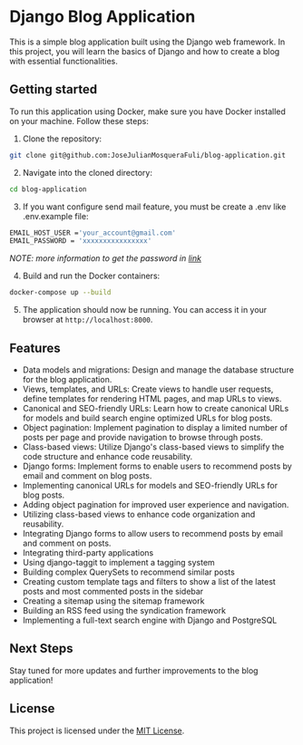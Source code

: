# Django Blog Application

This is a simple blog application built using the Django web framework. In this project, you will learn the basics of Django and how to create a blog with essential functionalities.

## Getting started

To run this application using Docker, make sure you have Docker installed on your machine. Follow these steps:

1. Clone the repository:

```bash
git clone git@github.com:JoseJulianMosqueraFuli/blog-application.git
```

2. Navigate into the cloned directory:

```bash
cd blog-application
```

3. If you want configure send mail feature, you must be create a .env like .env.example file:

```bash
EMAIL_HOST_USER ='your_account@gmail.com'
EMAIL_PASSWORD = 'xxxxxxxxxxxxxxxx'
```

_NOTE: more information to get the password in [link](https://support.google.com/accounts/answer/185833)_

4. Build and run the Docker containers:

```bash
docker-compose up --build
```

5. The application should now be running. You can access it in your browser at `http://localhost:8000`.

## Features

- Data models and migrations: Design and manage the database structure for the blog application.
- Views, templates, and URLs: Create views to handle user requests, define templates for rendering HTML pages, and map URLs to views.
- Canonical and SEO-friendly URLs: Learn how to create canonical URLs for models and build search engine optimized URLs for blog posts.
- Object pagination: Implement pagination to display a limited number of posts per page and provide navigation to browse through posts.
- Class-based views: Utilize Django's class-based views to simplify the code structure and enhance code reusability.
- Django forms: Implement forms to enable users to recommend posts by email and comment on blog posts.
- Implementing canonical URLs for models and SEO-friendly URLs for blog posts.
- Adding object pagination for improved user experience and navigation.
- Utilizing class-based views to enhance code organization and reusability.
- Integrating Django forms to allow users to recommend posts by email and comment on posts.
- Integrating third-party applications
- Using django-taggit to implement a tagging system
- Building complex QuerySets to recommend similar posts
- Creating custom template tags and filters to show a list of the latest posts and most commented posts in the sidebar
- Creating a sitemap using the sitemap framework
- Building an RSS feed using the syndication framework
- Implementing a full-text search engine with Django and PostgreSQL

## Next Steps

Stay tuned for more updates and further improvements to the blog application!

## License

This project is licensed under the [MIT License](LICENSE).
